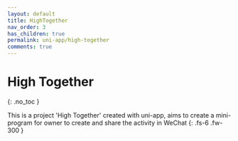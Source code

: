 ```yaml
---
layout: default
title: HighTogether
nav_order: 3
has_children: true
permalink: uni-app/high-together
comments: true
---
```


# High Together
{: .no_toc }

This is a project 'High Together' created with uni-app, aims to create a mini-program for owner to create and share the activity in WeChat
{: .fs-6 .fw-300 }
